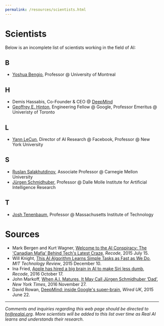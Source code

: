 ```yaml
---
permalink: /resources/scientists.html
---
```

# Scientists

Below is an incomplete list of scientists working in the field of AI:

## B

* [Yoshua Bengio](http://www.iro.umontreal.ca/~bengioy/yoshua_en/index.html), Professor @ University of Montreal

## H

* Demis Hassabis, Co-Founder & CEO @ [DeepMind](https://deepmind.com/about/)
* [Geoffrey E. Hinton](http://www.cs.toronto.edu/~hinton/), Engineering Fellow @ Google, Professor Emeritus @ Univeristy of Toronto

## L

* [Yann LeCun](http://yann.lecun.com/), Director of AI Research @ Facebook, Professor @ New York University

## S

* [Ruslan Salakhutdinov](http://www.cs.cmu.edu/~rsalakhu/), Associate Professor @ Carnegie Mellon University
* [Jürgen Schmidhuber](http://people.idsia.ch/~juergen/), Professor @ Dalle Molle Institute for Artificial Intelligence Research

## T

* [Josh Tenenbaum](http://web.mit.edu/cocosci/josh.html), Professor @ Massachusetts Institute of Technology

# Sources

* Mark Bergen and Kurt Wagner, [Welcome to the AI Conspiracy: The 'Canadian Mafia' Behind Tech's Latest Craze](http://www.recode.net/2015/7/15/11614684/ai-conspiracy-the-scientists-behind-deep-learning), *Recode*, 2015 July 15.
* Will Knight, [This AI Algorithm Learns Simple Tasks as Fast as We Do](https://www.technologyreview.com/s/544376/this-ai-algorithm-learns-simple-tasks-as-fast-as-we-do/), *MIT Technology Review*, 2015 December 10.
* Ina Fried, [Apple has hired a big brain in AI to make Siri less dumb](http://www.recode.net/2016/10/17/13305914/apple-hire-cmu-artificial-intelligence), *Recode*, 2016 October 17.
* John Markoff, [When A.I. Matures, It May Call Jürgen Schmidhuber ‘Dad’](https://www.nytimes.com/2016/11/27/technology/artificial-intelligence-pioneer-jurgen-schmidhuber-overlooked.html), *New York Times*, 2016 November 27.
* David Rowan, [DeepMind: inside Google's super-brain](http://www.wired.co.uk/article/deepmind), *Wired UK*, 2015 June 22.

---

*Comments and inquiries regarding this web page should be directed to [hr@realai.org](mailto:hr@realai.org). More scientists will be added to this list over time as Real AI learns and understands their research.*
